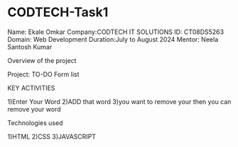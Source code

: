 # CODTECH-Task1
Name: Ekale Omkar
Company:CODTECH IT SOLUTIONS
ID: CT08DS5263
Domain: Web Development
Duration:July to August 2024
Mentor: Neela Santosh Kumar

Overview of the project

Project: TO-DO Form list

KEY ACTIVITIES

1)Enter Your Word
2)ADD that word
3)you want to remove your then you can remove your word

Technologies used

1)HTML
2)CSS
3)JAVASCRIPT



